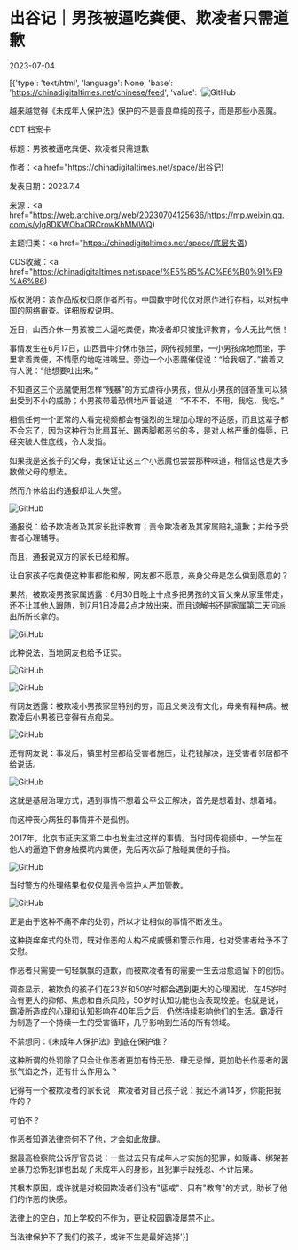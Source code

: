 # 出谷记｜男孩被逼吃粪便、欺凌者只需道歉

2023-07-04

[{'type': 'text/html', 'language': None, 'base': 'https://chinadigitaltimes.net/chinese/feed', 'value': '![GitHub](https://chinadigitaltimes.net/chinese/files/2023/07/640-23.jpeg)

越来越觉得《未成年人保护法》保护的不是善良单纯的孩子，而是那些小恶魔。



CDT 档案卡

标题：男孩被逼吃粪便、欺凌者只需道歉

作者：<a href="https://chinadigitaltimes.net/space/出谷记)

发表日期：2023.7.4

来源：<a href="https://web.archive.org/web/20230704125636/https://mp.weixin.qq.com/s/yIg8DKWObaORCrowKhMMWQ)

主题归类：<a href="https://chinadigitaltimes.net/space/底层失语)

CDS收藏：<a href="https://chinadigitaltimes.net/space/%E5%85%AC%E6%B0%91%E9%A6%86)

版权说明：该作品版权归原作者所有。中国数字时代仅对原作进行存档，以对抗中国的网络审查。详细版权说明。





近日，山西介休一男孩被三人逼吃粪便，欺凌者却只被批评教育，令人无比气愤！

事情发生在6月17日，山西晋中介休市张兰，网传视频里，一小男孩席地而坐，手里拿着粪便，不情愿的地吃进嘴里。旁边一个小恶魔催促说：“给我咽了。”接着又有人说：“他想要吐出来。”

不知道这三个恶魔使用怎样“残暴”的方式虐待小男孩，但从小男孩的回答里可以猜出受到不小的威胁；小男孩带着恐惧地声音说道：“不不不，不用，我吃，我吃。”

相信任何一个正常的人看完视频都会有强烈的生理加心理的不适感，而且这辈子都不会忘了，因为这种行为比扇耳光、踢两脚都恶劣的多，是对人格严重的侮辱，已经突破人性底线，令人发指。

如果我是这孩子的父母，我保证让这三个小恶魔也尝尝那种味道，相信这也是大多数做父母的想法。

然而介休给出的通报却让人失望。

![GitHub](https://chinadigitaltimes.net/chinese/files/2023/07/640-1-2.jpeg)

通报说：给予欺凌者及其家长批评教育；责令欺凌者及其家属赔礼道歉；并给予受害者心理辅导。

而且，通报说双方的家长已经和解。

让自家孩子吃粪便这种事都能和解，网友都不愿意，亲身父母是怎么做到愿意的？

果然，被欺凌男孩家属透露：6月30日晚上十点多把男孩的文盲父亲从家里带走，还不让其他人跟随，到7月1日凌晨2点才放出来，而且谅解书还是家属第二天问派出所所长拿的。

![GitHub](https://chinadigitaltimes.net/chinese/files/2023/07/640-2-2.jpeg)

此种说法，当地网友也给予证实。

![GitHub](https://chinadigitaltimes.net/chinese/files/2023/07/640-3-2.jpeg)

![GitHub](https://chinadigitaltimes.net/chinese/files/2023/07/640-4-1.jpeg)

有网友透露：被欺凌小男孩家里特别的穷，而且父亲没有文化，母亲有精神病。被欺凌后小男孩已变得有点痴呆。

![GitHub](https://chinadigitaltimes.net/chinese/files/2023/07/640-5-1.jpeg)

还有网友说：事发后，镇里村里都给受害者施压，让花钱解决，连受害者邻居都不给说话。

![GitHub](https://chinadigitaltimes.net/chinese/files/2023/07/640-6-1.jpeg)

这就是基层治理方式，遇到事情不想着公平公正解决，首先是想着封、想着堵。

而这种丧心病狂的事情并不是孤例。

2017年，北京市延庆区第二中也发生过这样的事情。当时网传视频中，一学生在他人的逼迫下俯身触摸坑内粪便，先后两次舔了触碰粪便的手指。

![GitHub](https://chinadigitaltimes.net/chinese/files/2023/07/640-7-2.jpeg)

当时警方的处理结果也仅仅是责令监护人严加管教。

![GitHub](https://chinadigitaltimes.net/chinese/files/2023/07/640-8-1.jpeg)

正是由于这种不痛不痒的处罚，所以才让相似的事情不断发生。

这种挠痒痒式的处罚，既对作恶的人构不成威慑和警示作用，也对受害者给予不了安慰。

作恶者只需要一句轻飘飘的道歉，而被欺凌者有的需要一生去治愈遗留下的创伤。

调查显示，被欺负的孩子们在23岁和50岁时都会遇到更大的心理困扰，在45岁时会有更大的抑郁、焦虑和自杀风险，50岁时认知功能也会表现较差。也就是说，霸凌所造成的心理和认知影响在40年后之后，仍然持续影响他们的生活。霸凌行为制造了一个持续一生的受害循环，几乎影响到生活的所有领域。

不禁想问：《未成年人保护法》到底在保护谁？

这种所谓的处罚除了只会让作恶者更加有恃无恐、肆无忌惮，更加助长作恶者的嚣张气焰之外，还有什么作用么？

记得有一个被欺凌者的家长说：欺凌者对自己孩子说：我还不满14岁，你能把我咋的？

可怕不？

作恶者知道法律奈何不了他，才会如此放肆。

据最高检察院公诉厅官员说：一些过去只有成年人才实施的犯罪，如贩毒、绑架甚至暴力恐怖犯罪也出现了未成年人的身影，且犯罪手段残忍、不计后果。

其根本原因，或许就是对校园欺凌者们没有&quot;惩戒&quot;、只有&quot;教育&quot;的方式，助长了他们的作恶的快感。

法律上的空白，加上学校的不作为，更让校园霸凌屡禁不止。

当法律保护不了我们的孩子，或许不生是最好选择'}]